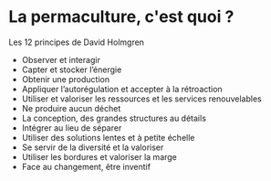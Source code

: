 # La permaculture, c'est quoi ?

Les 12 principes de David Holmgren

- Observer et interagir
- Capter et stocker l’énergie
- Obtenir une production
- Appliquer l’autorégulation et accepter à la rétroaction
- Utiliser et valoriser les ressources et les services renouvelables
- Ne produire aucun déchet
- La conception, des grandes structures au détails
- Intégrer au lieu de séparer
- Utiliser des solutions lentes et à petite échelle
- Se servir de la diversité et la valoriser
- Utiliser les bordures et valoriser la marge
- Face au changement, être inventif
